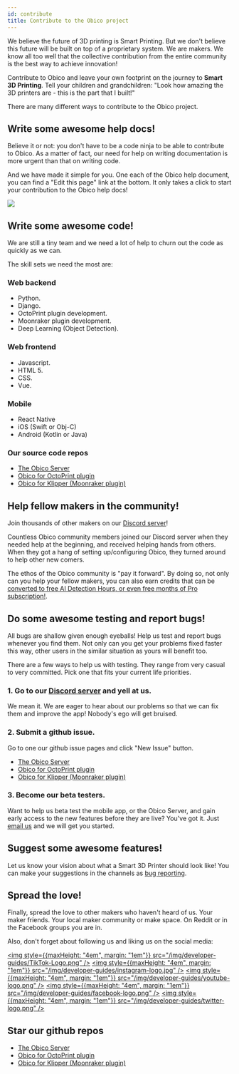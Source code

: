 ```yaml
---
id: contribute
title: Contribute to the Obico project
---
```


We believe the future of 3D printing is Smart Printing. But we don't believe this future will be built on top of a proprietary system. We are makers. We know all too well that the collective contribution from the entire community is the best way to achieve innovation!

Contribute to Obico and leave your own footprint on the journey to **Smart 3D Printing**. Tell your children and grandchildren: "Look how amazing the 3D printers are - this is the part that I built!"

There are many different ways to contribute to the Obico project.

## Write some awesome help docs!

Believe it or not: you don't have to be a code ninja to be able to contribute to Obico. As a matter of fact, our need for help on writing documentation is more urgent than that on writing code.

And we have made it simple for you. One each of the Obico help document, you can find a "Edit this page" link at the bottom. It only takes a click to start your contribution to the Obico help docs!

![](/img/developer-guides/edit-help-doc.jpg)

## Write some awesome code!

We are still a tiny team and we need a lot of help to churn out the code as quickly as we can.

The skill sets we need the most are:

### Web backend

- Python.
- Django.
- OctoPrint plugin development.
- Moonraker plugin development.
- Deep Learning (Object Detection).

### Web frontend

- Javascript.
- HTML 5.
- CSS.
- Vue.

### Mobile

- React Native
- iOS (Swift or Obj-C)
- Android (Kotlin or Java)

### Our source code repos

- [The Obico Server](https://github.com/TheSpaghettiDetective/obico-server)
- [Obico for OctoPrint plugin](https://github.com/TheSpaghettiDetective/OctoPrint-Obico)
- [Obico for Klipper (Moonraker plugin)](https://github.com/TheSpaghettiDetective/moonraker-obico)

## Help fellow makers in the community!

Join thousands of other makers on our [Discord server](https://obico.io/discord)!

Countless Obico community members joined our Discord server when they needed help at the beginning, and received helping hands from others. When they got a hang of setting up/configuring Obico, they turned around to help other new comers.

The ethos of the Obico community is "pay it forward". By doing so, not only can you help your fellow makers, you can also earn credits that can be [converted to free AI Detection Hours, or even free months of Pro subscription!](https://www.obico.io/blog/2021/03/24/get-involved-and-get-detective-hours/#help-reputation-tell-me-more).

## Do some awesome testing and report bugs!

All bugs are shallow given enough eyeballs! Help us test and report bugs whenever you find them. Not only can you get your problems fixed faster this way, other users in the similar situation as yours will benefit too.

There are a few ways to help us with testing. They range from very casual to very committed. Pick one that fits your current life priorities.

### 1. Go to our [Discord server](https://obico.io/discord) and yell at us.

We mean it. We are eager to hear about our problems so that we can fix them and improve the app! Nobody's ego will get bruised.

### 2. Submit a github issue.

Go to one our github issue pages and click "New Issue" button.

- [The Obico Server](https://github.com/TheSpaghettiDetective/obico-server/issues)
- [Obico for OctoPrint plugin](https://github.com/TheSpaghettiDetective/OctoPrint-Obico/issues)
- [Obico for Klipper (Moonraker plugin)](https://github.com/TheSpaghettiDetective/moonraker-obico/issues)

### 3. Become our beta testers.

Want to help us beta test the mobile app, or the Obico Server, and gain early access to the new features before they are live? You've got it. Just [email us](mailto:support@obico.io) and we will get you started.

## Suggest some awesome features!

Let us know your vision about what a Smart 3D Printer should look like! You can make your suggestions in the channels as [bug reporting](#do-some-awesome-testing-and-report-bugs).

## Spread the love!

Finally, spread the love to other makers who haven't heard of us. Your maker friends. Your local maker community or make space. On Reddit or in the Facebook groups you are in.

Also, don't forget about following us and liking us on the social media:

<a href="https://www.tiktok.com/@obico.io"><img style={{maxHeight: "4em", margin: "1em"}} src="/img/developer-guides/TikTok-Logo.png" /></a>
<a href="https://www.instagram.com/obico.io/"><img style={{maxHeight: "4em", margin: "1em"}} src="/img/developer-guides/instagram-logo.jpg" /></a>
<a href="https://www.youtube.com/channel/UCbAJcR6t5lrdZ1JXjPPRjGA"><img style={{maxHeight: "4em", margin: "1em"}} src="/img/developer-guides/youtube-logo.png" /></a>
<a href="https://www.facebook.com/obico.io/"><img style={{maxHeight: "4em", margin: "1em"}} src="/img/developer-guides/facebook-logo.png" /></a>
<a href="https://twitter.com/obico_io"><img style={{maxHeight: "4em", margin: "1em"}} src="/img/developer-guides/twitter-logo.png" /></a>

## Star our github repos

- [The Obico Server](https://github.com/TheSpaghettiDetective/obico-server/)
- [Obico for OctoPrint plugin](https://github.com/TheSpaghettiDetective/OctoPrint-Obico/)
- [Obico for Klipper (Moonraker plugin)](https://github.com/TheSpaghettiDetective/moonraker-obico/)
